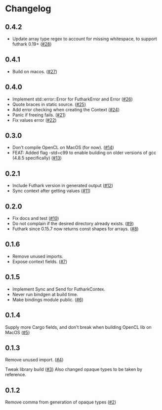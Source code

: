 # Changelog

## 0.4.2

- Update array type regex to account for missing whitespace, to
  support futhark 0.19+
  ([#28](https://github.com/Erk-/genfut/pull/28))

## 0.4.1

- Build on macos. ([#27](https://github.com/Erk-/genfut/pull/27))

## 0.4.0

- Implement std::error::Error for FutharkError and Error ([#26](https://github.com/Erk-/genfut/pull/26))
- Quote braces in static source. ([#25](https://github.com/Erk-/genfut/pull/25))
- Add error checking when creating the Context ([#24](https://github.com/Erk-/genfut/pull/24))
- Panic if freeing fails. ([#21](https://github.com/Erk-/genfut/pull/21))
- Fix values error ([#22](https://github.com/Erk-/genfut/pull/22))

## 0.3.0

- Don't compile OpenCL on MacOS (for now). ([#14](https://github.com/Erk-/genfut/pull/14))
- FEAT: Added flag -std=c99 to enable building on older versions of gcc (4.8.5 specifically) ([#13](https://github.com/Erk-/genfut/pull/13))

## 0.2.1

- Include Futhark version in generated output ([#12](https://github.com/Erk-/genfut/pull/12))
- Sync context after getting values ([#11](https://github.com/Erk-/genfut/pull/11))

## 0.2.0

- Fix docs and test ([#10](https://github.com/Erk-/genfut/pull/10))
- Do not complain if the desired directory already exists. ([#9](https://github.com/Erk-/genfut/pull/9))
- Futhark since 0.15.7 now returns const shapes for arrays. ([#8](https://github.com/Erk-/genfut/pull/8))

## 0.1.6

- Remove unused imports.
- Expose context fields.
([#7](https://github.com/Erk-/genfut/pull/7))

## 0.1.5

- Implement Sync and Send for FutharkContex.
- Never run bindgen at build time.
- Make bindings module public.
([#6](https://github.com/Erk-/genfut/pull/6))

## 0.1.4

Supply more Cargo fields, and don't break when building OpenCL lib on MacOS ([#5](https://github.com/Erk-/genfut/pull/5))

## 0.1.3

Remove unused import. ([#4](https://github.com/Erk-/genfut/pull/4))

Tweak library build ([#3](https://github.com/Erk-/genfut/pull/3))
Also changed opaque types to be taken by reference.


## 0.1.2
Remove comma from generation of opaque types ([#2](https://github.com/Erk-/genfut/pull/2#start-of-content))


